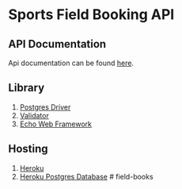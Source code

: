 # Sports Field Booking API

## API Documentation

Api documentation can be found [here](https://sports-field-reservation.herokuapp.com/api/swagger/).

## Library

1. [Postgres Driver](https://pkg.go.dev/github.com/lib/pq)
2. [Validator](https://pkg.go.dev/github.com/go-playground/validator/v10)
3. [Echo Web Framework](https://pkg.go.dev/github.com/labstack/echo/v4)

## Hosting

1. [Heroku](https://www.heroku.com/)
2. [Heroku Postgres Database](https://elements.heroku.com/addons/heroku-postgresql)
#   f i e l d - b o o k s  
 